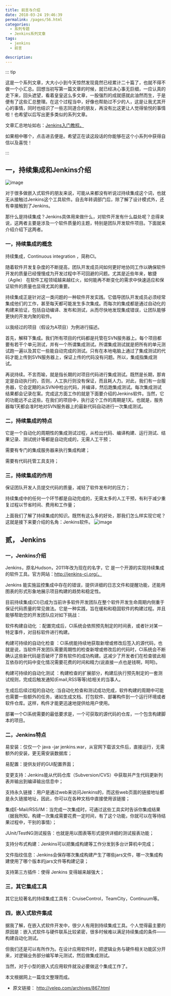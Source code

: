 ```yaml
---
title: 前言与介绍
date: 2018-03-24 19:46:39
permalink: /pages/56.html
categories: 
  - 系列专题
  - Jenkins系列文章
tags: 
  - jenkins
  - 前言

description: 
---
```


::: tip

这是一个系列文章，大大小小到今天惊然发现竟然已经累计二十篇了，也就不得不做一个小汇总。回想当初写第一篇文章的时候，就已经决心事无巨细，一应认真的走下来，回头遮望，看着皇皇这么多文章，一股强烈的成就感就此油然而生，于是便有了这些汇总整理。在这个过程当中，好像也帮助过不少的人，这是让我尤其开心的事情，同时也结识了一些志同道合的朋友，再没有比这更让人觉得愉悦的事情啦！也希望以后写出更多类似的系列文章。



文章汇总地址如右：[Jenkins入门教程。](http://fsvip.gitee.io/hexo-theme-fluid//categories/?category=Jenkins%E7%B3%BB%E5%88%97%E6%96%87%E7%AB%A0)

如果相中哪个，点击进去便是。希望正在读这段话的你能够在这个小系列中获得自信以及喜悦！

:::



## 一，持续集成和Jenkins介绍

![image](http://t.eryajf.net/imgs/2021/09/3df1f15a50d8d1c8.jpg)



对于很多做嵌入式软件的朋友来说，可能从来都没有听说过持续集成这个词，也就无从接触过Jenkins这个工具软件。自去年转调部门后，除了解了设计模式外，还有幸接触到了Jenkins。

那什么是持续集成？Jenkins具体用来做什么，对软件开发有什么益处呢？总得来说，这两者主要是涉及一个软件质量的主题，特别是团队开发软件项目。下面就来介绍介绍下这两者。

### 一，持续集成的概念

持续集成，Continuous integration ，简称CI。

随着软件开发复杂度的不断提高，团队开发成员间如何更好地协同工作以确保软件开发的质量已经慢慢成为开发过程中不可回避的问题。尤其是近些年来，敏捷（Agile） 在软件工程领域越来越红火，如何能再不断变化的需求中快速适应和保证软件的质量也显得尤其的重要。

持续集成正是针对这一类问题的一种软件开发实践。它倡导团队开发成员必须经常集成他们的工作，甚至每天都可能发生多次集成。而每次的集成都是通过自动化的构建来验证，包括自动编译、发布和测试，从而尽快地发现集成错误，让团队能够更快的开发内聚的软件。

以我经过的项目（假设为A项目）为例进行描述。

首先，解释下集成。我们所有项目的代码都是托管在SVN服务器上。每个项目都要有若干个单元测试，并有一个所谓集成测试。所谓集成测试就是把所有的单元测试跑一遍以及其它一些能自动完成的测试。只有在本地电脑上通过了集成测试的代码才能上传到SVN服务器上，保证上传的代码没有问题。所以，集成指集成测试。

再说持续。不言而喻，就是指长期的对项目代码进行集成测试。既然是长期，那肯定是自动执行的，否则，人工执行则没有保证，而且耗人力。对此，我们有一台服务器，它会定期的从SVN中检出代码，并编译，然后跑集成测试。每次集成测试结果都会记录在案。完成这方面工作的就是下面要介绍的Jenkins软件。当然，它的功能远不止这些。在我们的项目中，执行这个工作的周期是1天。也就是，服务器每1天都会准时地对SVN服务器上的最新代码自动进行一次集成测试。

 

### 二，持续集成的特点

它是一个自动化的周期性的集成测试过程，从检出代码、编译构建、运行测试、结果记录、测试统计等都是自动完成的，无需人工干预；

需要有专门的集成服务器来执行集成构建；

需要有代码托管工具支持；

### 三，持续集成的作用

保证团队开发人员提交代码的质量，减轻了软件发布时的压力；

持续集成中的任何一个环节都是自动完成的，无需太多的人工干预，有利于减少重复过程以节省时间、费用和工作量；

上面我们了解了持续集成的知识。既然有这么多的好处，那我们怎么样实现它呢？这就是接下来要介绍的名角：Jenkins软件。
![image](http://t.eryajf.net/imgs/2021/09/4a0296ea3f8fbaf8.jpg)

## 贰， Jenkins

### 一，Jenkins介绍

Jenkins，原名Hudson，2011年改为现在的名字，它 是一个开源的实现持续集成的软件工具。官方网站：http://jenkins-ci.org/。

Jenkins 能实施监控集成中存在的错误，提供详细的日志文件和提醒功能，还能用图表的形式形象地展示项目构建的趋势和稳定性。

目前持续集成(CI)已成为当前许多软件开发团队在整个软件开发生命周期内侧重于保证代码质量的常见做法。它是一种实践，旨在缓和和稳固软件的构建过程。并且能够帮助您的开发团队应对如下挑战：

软件构建自动化 ：配置完成后，CI系统会依照预先制定的时间表，或者针对某一特定事件，对目标软件进行构建。

构建可持续的自动化检查 ：CI系统能持续地获取新增或修改后签入的源代码，也就是说，当软件开发团队需要周期性的检查新增或修改后的代码时，CI系统会不断确认这些新代码是否破坏了原有软件的成功构建。这减少了开发者们在检查彼此相互依存的代码中变化情况需要花费的时间和精力(说直接一点也是钱啊，呵呵)。

构建可持续的自动化测试 ：构建检查的扩展部分，构建后执行预先制定的一套测试规则，完成后触发通知(Email,RSS等等)给相关的当事人。

生成后后续过程的自动化 :当自动化检查和测试成功完成，软件构建的周期中可能也需要一些额外的任务，诸如生成文档、打包软件、部署构件到一个运行环境或者软件仓库。这样，构件才能更迅速地提供给用户使用。

部署一个CI系统需要的最低要求是，一个可获取的源代码的仓库，一个包含构建脚本的项目。 

### 二，Jenkins特点

易安装：仅仅一个 java -jar jenkins.war，从官网下载该文件后，直接运行，无需额外的安装，更无需安装数据库；

易配置：提供友好的GUI配置界面；

变更支持：Jenkins能从代码仓库（Subversion/CVS）中获取并产生代码更新列表并输出到编译输出信息中；

支持永久链接：用户是通过web来访问Jenkins的，而这些web页面的链接地址都是永久链接地址，因此，你可以在各种文档中直接使用该链接；

集成E-Mail/RSS/IM：当完成一次集成时，可通过这些工具实时告诉你集成结果（据我所知，构建一次集成需要花费一定时间，有了这个功能，你就可以在等待结果过程中，干别的事情）；

JUnit/TestNG测试报告：也就是用以图表等形式提供详细的测试报表功能；

支持分布式构建：Jenkins可以把集成构建等工作分发到多台计算机中完成；

文件指纹信息：Jenkins会保存哪次集成构建产生了哪些jars文件，哪一次集成构建使用了哪个版本的jars文件等构建记录；

支持第三方插件：使得 Jenkins 变得越来越强大；

 

### 三，其它集成工具

其它比较著名的持续集成工具有：CruiseControl，TeamCity，Continuum等。

### 四，嵌入式软件集成

据我了解，在嵌入式软件开发中，很少人有用到持续集成工具。个人觉得最主要的原因是：嵌入式软件与硬件联系比较紧密，很多时候难以满足持续集成的条件——构建自动化测试。

但我们还是可以有所作为。在设计应用软件时，把逻辑业务与硬件相关功能区分开来，对逻辑业务部分编写单元测试，然后做集成测试。

当然，对于小型的嵌入式应用软件就没必要做这个集成工作了。

本文根据网上一篇佳文整理而成。



- 原文链接： http://velep.com/archives/867.html
